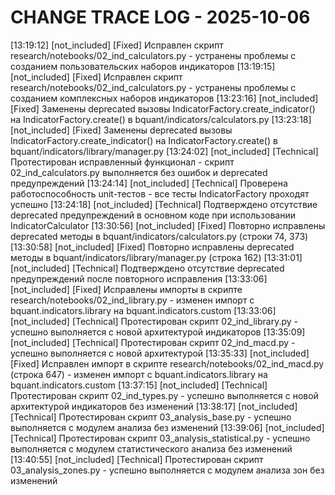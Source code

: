# CHANGE TRACE LOG - 2025-10-06

[13:19:12] [not_included] [Fixed] Исправлен скрипт research/notebooks/02_ind_calculators.py - устранены проблемы с созданием пользовательских наборов индикаторов
[13:19:15] [not_included] [Fixed] Исправлен скрипт research/notebooks/02_ind_calculators.py - устранены проблемы с созданием комплексных наборов индикаторов
[13:23:16] [not_included] [Fixed] Заменены deprecated вызовы IndicatorFactory.create_indicator() на IndicatorFactory.create() в bquant/indicators/calculators.py
[13:23:18] [not_included] [Fixed] Заменены deprecated вызовы IndicatorFactory.create_indicator() на IndicatorFactory.create() в bquant/indicators/library/manager.py
[13:24:02] [not_included] [Technical] Протестирован исправленный функционал - скрипт 02_ind_calculators.py выполняется без ошибок и deprecated предупреждений
[13:24:14] [not_included] [Technical] Проверена работоспособность unit-тестов - все тесты IndicatorFactory проходят успешно
[13:24:18] [not_included] [Technical] Подтверждено отсутствие deprecated предупреждений в основном коде при использовании IndicatorCalculator
[13:30:56] [not_included] [Fixed] Повторно исправлены deprecated методы в bquant/indicators/calculators.py (строки 74, 373)
[13:30:58] [not_included] [Fixed] Повторно исправлены deprecated методы в bquant/indicators/library/manager.py (строка 162)
[13:31:01] [not_included] [Technical] Подтверждено отсутствие deprecated предупреждений после повторного исправления
[13:33:06] [not_included] [Fixed] Исправлены импорты в скрипте research/notebooks/02_ind_library.py - изменен импорт с bquant.indicators.library на bquant.indicators.custom
[13:33:06] [not_included] [Technical] Протестирован скрипт 02_ind_library.py - успешно выполняется с новой архитектурой индикаторов
[13:35:09] [not_included] [Technical] Протестирован скрипт 02_ind_macd.py - успешно выполняется с новой архитектурой
[13:35:33] [not_included] [Fixed] Исправлен импорт в скрипте research/notebooks/02_ind_macd.py (строка 647) - изменен импорт с bquant.indicators.library на bquant.indicators.custom
[13:37:15] [not_included] [Technical] Протестирован скрипт 02_ind_types.py - успешно выполняется с новой архитектурой индикаторов без изменений
[13:38:17] [not_included] [Technical] Протестирован скрипт 03_analysis_base.py - успешно выполняется с модулем анализа без изменений
[13:39:06] [not_included] [Technical] Протестирован скрипт 03_analysis_statistical.py - успешно выполняется с модулем статистического анализа без изменений
[13:40:55] [not_included] [Technical] Протестирован скрипт 03_analysis_zones.py - успешно выполняется с модулем анализа зон без изменений
